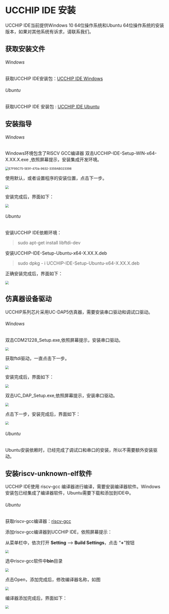 # UCCHIP IDE 安装

UCCHIP IDE当前提供Windows 10 64位操作系统和Ubuntu 64位操作系统的安装版本，如果对其他系统有诉求，请联系我们。

## 获取安装文件

###### Windows 

获取UCCHIP IDE安装包：[UCCHIP IDE Windows](https://uc8088.com/t/topic/49)

###### Ubuntu 

获取UCCHIP IDE 安装包 : [UCCHIP IDE Ubuntu](https://uc8088.com/t/topic/49)

## 安装指导

###### Windows 

Windows环境包含了RISCV GCC编译器 双击UCCHIP-IDE-Setup-WIN-x64-X.XX.X.exe ,依照屏幕提示，安装集成开发环境。

<img src="C:\Users\jqiu\Desktop\rfid\E7F95C75-5E91-470a-9632-3359AB023398.png" alt="E7F95C75-5E91-470a-9632-3359AB023398" style="zoom: 67%;" />



使用默认，或者设置程序的安装位置，点击下一步。

<img src="C:\Users\jqiu\Desktop\rfid\AA055358-1E62-44a3-BF02-E5367C314560.png" style="zoom: 67%;" />

安装完成后，界面如下：

<img src="C:\Users\jqiu\Desktop\rfid\71F6CF41-906A-4198-BFB7-9BF766F821D6.png" style="zoom: 67%;" />

###### Ubuntu

安装UCCHIP IDE依赖环境：

> sudo apt-get install libftdi-dev

安装UCCHIP-IDE-Setup-Ubuntu-x64-X.XX.X.deb

> sudo dpkg - i UCCHIP-IDE-Setup-Ubuntu-x64-X.XX.X.deb

正确安装完成后，界面如下：

<img src="C:\Users\jqiu\Desktop\rfid\273E268A-C290-4489-B361-ADFE3FEE7546.png" style="zoom:67%;" />



## 仿真器设备驱动

UCCHIP系列芯片采用UC-DAP5仿真器，需要安装串口驱动和调试口驱动。

###### Windows

双击CDM21228_Setup.exe,依照屏幕提示，安装串口驱动。

<img src="C:\Users\jqiu\Desktop\rfid\9ECCB481-87AF-4a21-A281-194273DD59B7.png" style="zoom:67%;" />

获取ftdi驱动，一直点击下一步。

<img src="C:\Users\jqiu\Desktop\rfid\E70EBA13-C09A-4626-A1BD-FF21BF2AD15D.png" style="zoom:67%;" />

安装完成后，界面如下：

<img src="C:\Users\jqiu\Desktop\rfid\708598D1-5E8E-4d62-B347-1D0BAD0F30CB.png" style="zoom:67%;" />

双击UC_DAP_Setup.exe,依照屏幕提示，安装串口驱动。

<img src="C:\Users\jqiu\Desktop\rfid\9D73EB60-32A4-45cd-B573-2C1CC563B17E.png" style="zoom:67%;" />



点击下一步，安装完成后，界面如下：

<img src="C:\Users\jqiu\Desktop\rfid\DE3C2396-5622-4f76-834B-B74278F71851.png" style="zoom:67%;" />

###### Ubuntu

Ubuntu安装依赖时，已经完成了调试口和串口的安装，所以不需要额外安装驱动。



## 安装riscv-unknown-elf软件

UCCHIP IDE使用 riscv-gcc 编译器进行编译，需要安装编译器软件。Windows安装包已经集成了编译器软件，Ubuntu需要下载和添加到IDE中。

###### Ubuntu

获取riscv-gcc编译器：[riscv-gcc](https://uc8088.com/t/topic/49)

添加riscv-gcc编译器到UCCHIP IDE，依照屏幕提示：

从菜单栏中，依次打开 **Setting** —> **Build Settings**，点击 “**+**”按钮

<img src="C:\Users\jqiu\Desktop\rfid\1D50DD96-7525-44ef-B4B6-059A214B5D08.png" style="zoom:67%;" />

选中riscv-gcc软件中**bin**目录

<img src="C:\Users\jqiu\Desktop\rfid\98018768-8CD6-4e98-BF0A-C06E3ED59476.png" style="zoom:67%;" />

点击Open，添加完成后，修改编译器名称，如图

<img src="C:\Users\jqiu\Desktop\rfid\96C8E855-589F-464e-B974-F5688C586BED.png" style="zoom:67%;" />

编译器添加完成后，界面如下：

<img src="C:\Users\jqiu\Desktop\rfid\450C3DCC-FADE-4c0f-9824-F7C293D6C37D.png" style="zoom:67%;" />







